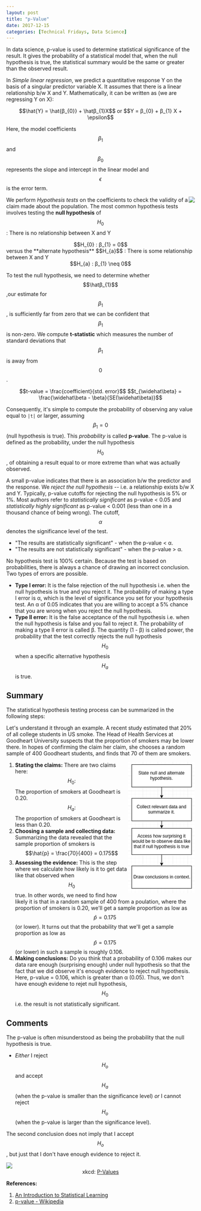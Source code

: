```yaml
---
layout: post
title: "p-Value"
date: 2017-12-15
categories: [Technical Fridays, Data Science]
---
```


In data science, p-value is used to determine statistical significance of the result. It gives the probability of a statistical model that, when the null hypothesis is true, the statistical summary would be the same or greater than the observed result. 

In *Simple linear regression*, we predict a quantitative response Y on the basis of a singular predictor variable X. It assumes that there is a linear relationship b/w X and Y. Mathematically, it can be written as (we are regressing Y on X):  
<div style="text-align: center">
$$\hat{Y} = \hat{β_{0}} + \hatβ_{1}X$$ or
$$Y = β_{0} + β_{1} X + \epsilon$$
</div>

Here, the model coefficients $$β_{1}$$ and $$β_{0}$$ represents the slope and intercept in the linear model and $$\epsilon$$ is the error term.

<img src="https://imgs.xkcd.com/comics/null_hypothesis.png" style="float: right; display: block; margin: auto; width: auto; max-width: 100%;">

We perform *Hypothesis tests* on the coefficients to check the validity of a claim made about the population. The most common hypothesis tests involves testing the **null hypothesis** of  
$$H_{0}$$ : There is no relationship between X and Y  
<div style="text-align: center">
$$H_{0} : β_{1} = 0$$  
</div>
versus the **alternate hypothesis**  
$$H_{a}$$ : There is some relationship between X and Y  
<div style="text-align: center">
$$H_{a} : β_{1} \neq 0$$
</div>


To test the null hypothesis, we need to determine whether $$\hatβ_{1}$$ ,our estimate for $$β_{1}$$ , is sufficiently far from zero that we can be confident that $$β_{1}$$ is non-zero. We compute **t-statistic** which measures the number of standard deviations that $$β_{1}$$ is away from $$0$$.  
<div style="text-align: center">
$$t-value = \frac{coefficient}{std. error}$$
$$t_{\widehat\beta} = \frac{\widehat\beta - \beta}{SE(\widehat\beta)}$$
</div>

Consequently, it's simple to compute the probability of observing any value equal to `|t|` or larger, assuming $$β_{1} = 0$$ (null hypothesis is true). This *probability* is called **p-value**. The p-value is defined as the probability, under the null hypothesis $$H_{0}$$, of obtaining a result equal to or more extreme than what was actually observed.

A small p-value indicates that there is an association b/w the predictor and the response. We *reject the null hypothesis* -- i.e. a relationship exists b/w X and Y. Typically, p-value cutoffs for rejecting the null hypothesis is 5% or 1%. Most authors refer to *statistically significant* as p-value < 0.05 and *statistically highly significant* as p-value < 0.001 (less than one in a thousand chance of being wrong). The cutoff, $$\alpha$$ denotes the significance level of the test.
* "The results are statistically significant" - when the p-value < α.
* "The results are not statistically significant" - when the p-value > α.

No hypothesis test is 100% certain. Because the test is based on probabilities, there is always a chance of drawing an incorrect conclusion. Two types of errors are possible.

* **Type I error:** It is the false rejection of the null hypothesis i.e. when the null hypothesis is true and you reject it. The probability of making a type I error is α, which is the level of significance you set for your hypothesis test. An α of 0.05 indicates that you are willing to accept a 5% chance that you are wrong when you reject the null hypothesis.
* **Type II error:** It is the false acceptance of the null hypothesis i.e. when the null hypothesis is false and you fail to reject it. The probability of making a type II error is called β. The quantity (1 - β) is called power, the probability that the test correctly rejects the null hypothesis $$H_{0}$$ when a specific alternative hypothesis $$H_{a}$$ is true.

## Summary

The statistical hypothesis testing process can be summarized in the following steps: 

Let's understand it through an example. A recent study estimated that 20% of all college students in US smoke. The Head of Health Services at Goodheart University suspects that the proportion of smokers may be lower there. In hopes of confirming the claim her claim, she chooses a random sample of 400 Goodheart students, and finds that 70 of them are smokers.

<img src="/img/hypothesis.png" style="float: right; display: block; margin: auto; width: auto; max-width: 100%;">

1. **Stating the claims:**  There are two claims here:  
    $$H_{0} :$$ The proportion of smokers at Goodheart is 0.20.  
    $$H_{a} :$$ The proportion of smokers at Goodheart is less than 0.20.
2. **Choosing a sample and collecting data:** Summarizing the data revealed that the sample proportion of smokers is $$\hat{p} = \frac{70}{400} = 0.175$$
3. **Assessing the evidence:** This is the step where we calculate how likely is it to get data like that observed when $$H_{0}$$ true. In other words, we need to find how likely it is that in a random sample of 400 from a poulation, where the proportion of smokers is 0.20, we'll get a sample proportion as low as $$\hat{p} = 0.175$$ (or lower). It turns out that the probability that we'll get a sample proportion as low as $$\hat{p} = 0.175$$ (or lower) in such a sample is roughly 0.106.
4. **Making conclusions:** Do you think that a probability of 0.106 makes our data rare enough (surprising enough) under null hypothesis so that the fact that we did observe it's enough evidence to reject null hypothesis. Here, p-value = 0.106, which is greater than α (0.05). Thus, we don't have enough evidene to rejet null hypothesis, $$H_{0}$$ i.e. the result is not statistically significant.

## Comments
The p-value is often misunderstood as being the probability that the null hypothesis is true.

* *Either* I reject $$H_{o}$$ and accept $$H_{a}$$ (when the p-value is smaller than the significance level) *or* I cannot reject $$H_{o}$$ (when the p-value is larger than the significance level).

The second conclusion does not imply that I accept $$H_{o}$$, but just that I don't have enough evidence to reject it.

<img src="https://imgs.xkcd.com/comics/p_values.png" style="float: center; display: block; margin: auto; width: auto; max-width: 100%;">
<div style="text-align: center">
    <figcaption>xkcd: <a href="https://xkcd.com/1478/">P-Values</a></figcaption>
</div>



**References:**  
1. <a href="http://www-bcf.usc.edu/~gareth/ISL/">An Introduction to Statistical Learning</a>  
2. <a href="https://en.wikipedia.org/wiki/P-value">p-value - Wikipedia</a>  

